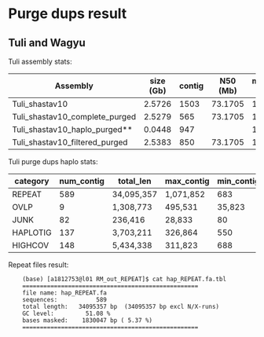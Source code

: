 # Purge dups result

## Tuli and Wagyu

Tuli assembly stats:

| Assembly                       | size (Gb) | contig | N50 (Mb) | max_contig (Mb) | QV      |
|--------------------------------|-----------|--------|----------|-----------------|---------|
| Tuli_shastav10                 | 2.5726    | 1503   | 73.1705  | 136.24          | 41.0187 |
| Tuli_shastav10_complete_purged | 2.5279    | 565    | 73.1705  | 136.24          | 41.8958 |
| Tuli_shastav10_haplo_purged**  | 0.0448    | 947    |          | 1.07            |         |
| Tuli_shastav10_filtered_purged | 2.5383    | 850    | 73.1705  | 136.24          | 41.5655 |


Tuli purge dups haplo stats:

| category | num_contig | total_len  | max_contig | min_contig |
|----------|------------|------------|------------|------------|
| REPEAT   | 589        | 34,095,357 | 1,071,852  | 683        |
| OVLP     | 9          | 1,308,773  | 495,531    | 35,823     |
| JUNK     | 82         | 236,416    | 28,833     | 80         |
| HAPLOTIG | 137        | 3,703,211  | 326,864    | 550        |
| HIGHCOV  | 148        | 5,434,338  | 311,823    | 688        |

Repeat files result:

        (base) [a1812753@l01 RM_out_REPEAT]$ cat hap_REPEAT.fa.tbl
        ==================================================
        file name: hap_REPEAT.fa            
        sequences:           589
        total length:   34095357 bp  (34095357 bp excl N/X-runs)
        GC level:         51.08 %
        bases masked:    1830047 bp ( 5.37 %)
        ==================================================
